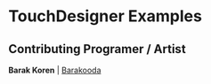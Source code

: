 # TouchDesigner Examples #

## Contributing Programer / Artist ##

**Barak Koren** | [Barakooda](https://barakooda3d.wordpress.com/2015/04/01/touchdesigner-barakooda-examples-i/)  
